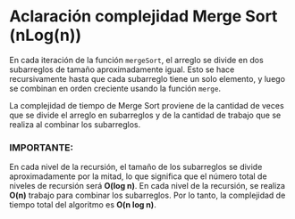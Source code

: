 # Aclaración complejidad Merge Sort (nLog(n))

En cada iteración de la función `mergeSort`, el arreglo se divide en dos subarreglos de tamaño aproximadamente igual. Esto se hace recursivamente hasta que cada subarreglo tiene un solo elemento, y luego se combinan en orden creciente usando la función `merge`.

La complejidad de tiempo de Merge Sort proviene de la cantidad de veces que se divide el arreglo en subarreglos y de la cantidad de trabajo que se realiza al combinar los subarreglos.

### IMPORTANTE:

En cada nivel de la recursión, el tamaño de los subarreglos se divide aproximadamente por la mitad, lo que significa que el número total de niveles de recursión será **O(log n)**. En cada nivel de la recursión, se realiza **O(n)** trabajo para combinar los subarreglos. Por lo tanto, la complejidad de tiempo total del algoritmo es **O(n log n)**.
